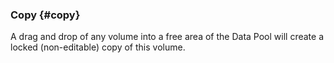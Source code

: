 ### Copy {#copy}

A drag and drop of any volume into a free area of the Data Pool will create a locked (non-editable) copy of this volume. 